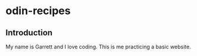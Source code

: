 # odin-recipes
## Introduction
My name is Garrett and I love coding. This is me practicing a basic website.